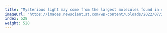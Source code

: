 ```yaml
---
title: "Mysterious light may come from the largest molecules found in space"
imageUrl: "https://images.newscientist.com/wp-content/uploads/2022/07/27181200/SEI_116497821.jpg?width=600"
index: 528
weight: 528
---
```

